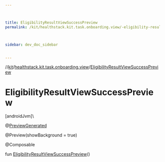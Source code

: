 ```yaml
---



title: EligibilityResultViewSuccessPreview
permalink: /kit/healthstack.kit.task.onboarding.view/-eligibility-result-view-success-preview.html



sidebar: dev_doc_sidebar


---
```




//[kit](/kit.html)/[healthstack.kit.task.onboarding.view](index.html)/[EligibilityResultViewSuccessPreview](-eligibility-result-view-success-preview.html)



# EligibilityResultViewSuccessPreview



[androidJvm]\




@[PreviewGenerated](../healthstack.kit.annotation/-preview-generated/index.html)



@Preview(showBackground = true)



@Composable



fun [EligibilityResultViewSuccessPreview](-eligibility-result-view-success-preview.html)()






